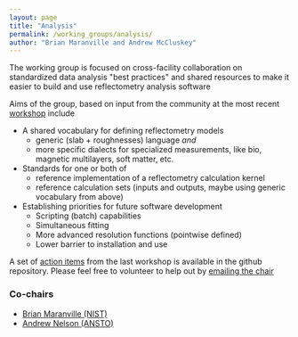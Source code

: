```yaml
---
layout: page
title: "Analysis"
permalink: /working_groups/analysis/
author: "Brian Maranville and Andrew McCluskey"
---
```


The working group is focused on cross-facility collaboration on standardized data analysis "best practices" and shared resources to make it easier to build and use reflectometry analysis software

Aims of the group, based on input from the community at the most recent [workshop](https://www.reflectometry.org/workshop_2020/) include

- A shared vocabulary for defining reflectometry models
    - generic (slab + roughnesses) language *and*
    - more specific dialects for specialized measurements, like bio, magnetic multilayers, soft matter, etc.
- Standards for one or both of
    - reference implementation of a reflectometry calculation kernel
    - reference calculation sets (inputs and outputs, maybe using generic vocabulary from above)
- Establishing priorities for future software development
    - Scripting (batch) capabilities
    - Simultaneous fitting
    - More advanced resolution functions (pointwise defined)
    - Lower barrier to installation and use

A set of [action items](https://github.com/reflectivity/analysis/projects/1) from the last workshop is available in the github repository.  Please feel free to volunteer to help out by [emailing the chair](mailto:brian.maranville@nist.gov)


### Co-chairs

- [Brian Maranville (NIST)](mailto:brian.maranville@nist.gov) 
- [Andrew Nelson (ANSTO)](mailto:anz@ansto.gov.au)
